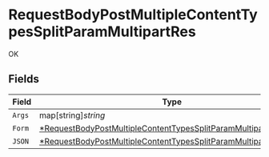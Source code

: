 # RequestBodyPostMultipleContentTypesSplitParamMultipartRes

OK


## Fields

| Field                                                                                                                                                      | Type                                                                                                                                                       | Required                                                                                                                                                   | Description                                                                                                                                                |
| ---------------------------------------------------------------------------------------------------------------------------------------------------------- | ---------------------------------------------------------------------------------------------------------------------------------------------------------- | ---------------------------------------------------------------------------------------------------------------------------------------------------------- | ---------------------------------------------------------------------------------------------------------------------------------------------------------- |
| `Args`                                                                                                                                                     | map[string]*string*                                                                                                                                        | :heavy_minus_sign:                                                                                                                                         | N/A                                                                                                                                                        |
| `Form`                                                                                                                                                     | [*RequestBodyPostMultipleContentTypesSplitParamMultipartResForm](../../models/operations/requestbodypostmultiplecontenttypessplitparammultipartresform.md) | :heavy_minus_sign:                                                                                                                                         | N/A                                                                                                                                                        |
| `JSON`                                                                                                                                                     | [*RequestBodyPostMultipleContentTypesSplitParamMultipartResJSON](../../models/operations/requestbodypostmultiplecontenttypessplitparammultipartresjson.md) | :heavy_minus_sign:                                                                                                                                         | N/A                                                                                                                                                        |
